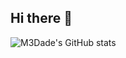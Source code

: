 ## Hi there 👋

<!--
**M3Dade/M3Dade** is a ✨ _special_ ✨ repository because its `README.md` (this file) appears on your GitHub profile.

Here are some ideas to get you started:

- 🔭 I’m currently working on ...
- 🌱 I’m currently learning ...
- 👯 I’m looking to collaborate on ...
- 🤔 I’m looking for help with ...
- 💬 Ask me about ...
- 📫 How to reach me: ...
- 😄 Pronouns: ...
- ⚡ Fun fact: ...

 [![M3Dade's GitHub stats](https://github-readme-stats.vercel.app/api?username=M3Dade)](https://github.com/anuraghazra/github-readme-stats)
 -->
![M3Dade's GitHub stats](https://github-readme-stats.vercel.app/api?username=M3Dade&theme=vue_dark&show_icons=true)
